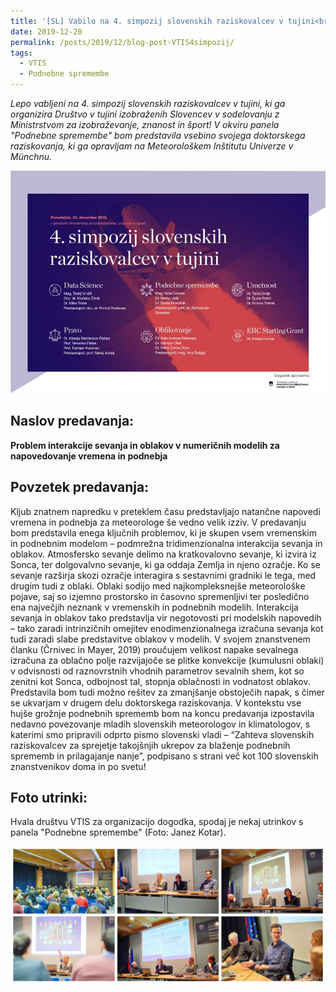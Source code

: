 ```yaml
---
title: '[SL] Vabilo na 4. simpozij slovenskih raziskovalcev v tujini<br>(Invitation to the 4. Symposium of Slovene Researchers Abroad)'
date: 2019-12-20
permalink: /posts/2019/12/blog-post-VTIS4simpozij/
tags:
  - VTIS
  - Podnebne spremembe
---
```


_Lepo vabljeni na 4. simpozij slovenskih raziskovalcev v tujini, ki ga organizira Društvo v tujini izobraženih Slovencev v sodelovanju z Ministrstvom za izobraževanje, znanost in šport! V okviru panela "Podnebne spremembe" bom predstavila vsebino svojega doktorskega raziskovanja, ki ga opravljam na Meteorološkem Inštitutu Univerze v Münchnu._

![Napovednik VTIS](/images/VTIS4simpozij.jpg)

 
Naslov predavanja:<br>
---------------
**Problem interakcije sevanja in oblakov v numeričnih modelih za napovedovanje vremena in podnebja**

Povzetek predavanja:<br>
---------------
Kljub znatnem napredku v preteklem času predstavljajo natančne napovedi vremena in podnebja za meteorologe še vedno velik izziv. V predavanju bom predstavila enega ključnih problemov, ki je skupen vsem vremenskim in podnebnim modelom – podmrežna tridimenzionalna interakcija sevanja in oblakov. Atmosfersko sevanje delimo na kratkovalovno sevanje, ki izvira iz Sonca, ter dolgovalvno sevanje, ki ga oddaja Zemlja in njeno ozračje. Ko se sevanje razširja skozi ozračje interagira s sestavnimi gradniki le tega, med drugim tudi z oblaki. Oblaki sodijo med najkompleksnejše meteorološke pojave, saj so izjemno prostorsko in časovno spremenljivi ter posledično ena največjih neznank v vremenskih in podnebnih modelih. Interakcija sevanja in oblakov tako predstavlja vir negotovosti pri modelskih napovedih – tako zaradi intrinzičnih omejitev enodimenzionalnega izračuna sevanja kot tudi zaradi slabe predstavitve oblakov v modelih. V svojem znanstvenem članku (Črnivec in Mayer, 2019) proučujem velikost napake sevalnega izračuna za oblačno polje razvijajoče se plitke konvekcije (kumulusni oblaki) v odvisnosti od raznovrstnih vhodnih parametrov sevalnih shem, kot so zenitni kot Sonca, odbojnost tal, stopnja oblačnosti in vodnatost oblakov. Predstavila bom tudi možno rešitev za zmanjšanje obstoječih napak, s čimer se ukvarjam v drugem delu doktorskega raziskovanja. V kontekstu vse hujše grožnje podnebnih sprememb bom na koncu predavanja izpostavila nedavno povezovanje mladih slovenskih meteorologov in klimatologov, s katerimi smo pripravili odprto pismo slovenski vladi – “Zahteva slovenskih raziskovalcev za sprejetje takojšnjih ukrepov za blaženje podnebnih sprememb in prilagajanje nanje”, podpisano s strani več kot 100 slovenskih znanstvenikov doma in po svetu!

Foto utrinki:<br>
---------------
Hvala društvu VTIS za organizacijo dogodka, spodaj je nekaj utrinkov s panela "Podnebne spremembe" (Foto: Janez Kotar).

![Utrinki VTIS](/photos/VTISsimpozij2019_PodnebneSpremembe.jpg)

